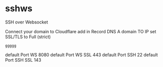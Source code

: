 # sshws
SSH over Websocket

Connect your domain to Cloudflare
add in Record DNS A domain TO IP
set SSL/TLS to Full (strict)

``ggggg``

default Port WS 8080
default Port WS SSL 443
default Port SSH 22
default Port SSH SSL 143

